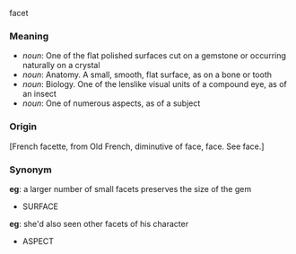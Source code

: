 facet
### Meaning
+ _noun_: One of the flat polished surfaces cut on a gemstone or occurring naturally on a crystal
+ _noun_: Anatomy. A small, smooth, flat surface, as on a bone or tooth
+ _noun_: Biology. One of the lenslike visual units of a compound eye, as of an insect
+ _noun_: One of numerous aspects, as of a subject

### Origin

[French facette, from Old French, diminutive of face, face. See face.]

### Synonym

__eg__: a larger number of small facets preserves the size of the gem 

+ SURFACE

__eg__: she'd also seen other facets of his character

+ ASPECT


